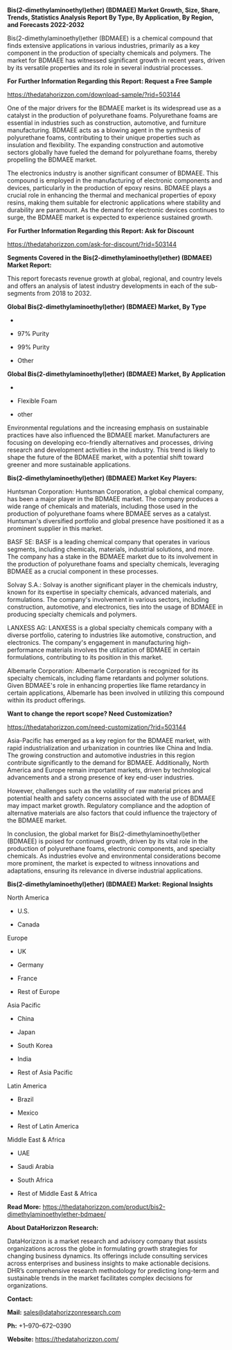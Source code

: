 **Bis(2-dimethylaminoethyl)ether) (BDMAEE) Market Growth, Size, Share,
Trends, Statistics Analysis Report By Type, By Application, By Region,
and Forecasts 2022-2032**

Bis(2-dimethylaminoethyl)ether (BDMAEE) is a chemical compound that
finds extensive applications in various industries, primarily as a key
component in the production of specialty chemicals and polymers. The
market for BDMAEE has witnessed significant growth in recent years,
driven by its versatile properties and its role in several industrial
processes.

**For Further Information Regarding this Report: Request a Free Sample**

<https://thedatahorizzon.com/download-sample/?rid=503144>

One of the major drivers for the BDMAEE market is its widespread use as
a catalyst in the production of polyurethane foams. Polyurethane foams
are essential in industries such as construction, automotive, and
furniture manufacturing. BDMAEE acts as a blowing agent in the synthesis
of polyurethane foams, contributing to their unique properties such as
insulation and flexibility. The expanding construction and automotive
sectors globally have fueled the demand for polyurethane foams, thereby
propelling the BDMAEE market.

The electronics industry is another significant consumer of BDMAEE. This
compound is employed in the manufacturing of electronic components and
devices, particularly in the production of epoxy resins. BDMAEE plays a
crucial role in enhancing the thermal and mechanical properties of epoxy
resins, making them suitable for electronic applications where stability
and durability are paramount. As the demand for electronic devices
continues to surge, the BDMAEE market is expected to experience
sustained growth.

**For Further Information Regarding this Report: Ask for Discount**

<https://thedatahorizzon.com/ask-for-discount/?rid=503144>

**Segments Covered in the Bis(2-dimethylaminoethyl)ether) (BDMAEE)
Market Report:**

This report forecasts revenue growth at global, regional, and country
levels and offers an analysis of latest industry developments in each of
the sub-segments from 2018 to 2032.

**Global Bis(2-dimethylaminoethyl)ether) (BDMAEE) Market, By Type**

-   

-   97% Purity

-   99% Purity

-   Other

**Global Bis(2-dimethylaminoethyl)ether) (BDMAEE) Market, By
Application**

-   

-   Flexible Foam

-   other

Environmental regulations and the increasing emphasis on sustainable
practices have also influenced the BDMAEE market. Manufacturers are
focusing on developing eco-friendly alternatives and processes, driving
research and development activities in the industry. This trend is
likely to shape the future of the BDMAEE market, with a potential shift
toward greener and more sustainable applications.

**Bis(2-dimethylaminoethyl)ether) (BDMAEE) Market Key Players:**

Huntsman Corporation: Huntsman Corporation, a global chemical company,
has been a major player in the BDMAEE market. The company produces a
wide range of chemicals and materials, including those used in the
production of polyurethane foams where BDMAEE serves as a catalyst.
Huntsman's diversified portfolio and global presence have positioned it
as a prominent supplier in this market.

BASF SE: BASF is a leading chemical company that operates in various
segments, including chemicals, materials, industrial solutions, and
more. The company has a stake in the BDMAEE market due to its
involvement in the production of polyurethane foams and specialty
chemicals, leveraging BDMAEE as a crucial component in these processes.

Solvay S.A.: Solvay is another significant player in the chemicals
industry, known for its expertise in specialty chemicals, advanced
materials, and formulations. The company's involvement in various
sectors, including construction, automotive, and electronics, ties into
the usage of BDMAEE in producing specialty chemicals and polymers.

LANXESS AG: LANXESS is a global specialty chemicals company with a
diverse portfolio, catering to industries like automotive, construction,
and electronics. The company's engagement in manufacturing
high-performance materials involves the utilization of BDMAEE in certain
formulations, contributing to its position in this market.

Albemarle Corporation: Albemarle Corporation is recognized for its
specialty chemicals, including flame retardants and polymer solutions.
Given BDMAEE's role in enhancing properties like flame retardancy in
certain applications, Albemarle has been involved in utilizing this
compound within its product offerings.

**Want to change the report scope? Need Customization?**

<https://thedatahorizzon.com/need-customization/?rid=503144>

Asia-Pacific has emerged as a key region for the BDMAEE market, with
rapid industrialization and urbanization in countries like China and
India. The growing construction and automotive industries in this region
contribute significantly to the demand for BDMAEE. Additionally, North
America and Europe remain important markets, driven by technological
advancements and a strong presence of key end-user industries.

However, challenges such as the volatility of raw material prices and
potential health and safety concerns associated with the use of BDMAEE
may impact market growth. Regulatory compliance and the adoption of
alternative materials are also factors that could influence the
trajectory of the BDMAEE market.

In conclusion, the global market for Bis(2-dimethylaminoethyl)ether
(BDMAEE) is poised for continued growth, driven by its vital role in the
production of polyurethane foams, electronic components, and specialty
chemicals. As industries evolve and environmental considerations become
more prominent, the market is expected to witness innovations and
adaptations, ensuring its relevance in diverse industrial applications.

**Bis(2-dimethylaminoethyl)ether) (BDMAEE) Market: Regional Insights**

North America

-   U.S.

-   Canada

Europe

-   UK

-   Germany

-   France

-   Rest of Europe

Asia Pacific

-   China

-   Japan

-   South Korea

-   India

-   Rest of Asia Pacific

Latin America

-   Brazil

-   Mexico

-   Rest of Latin America

Middle East & Africa

-   UAE

-   Saudi Arabia

-   South Africa

-   Rest of Middle East & Africa

**Read More:**
<https://thedatahorizzon.com/product/bis2-dimethylaminoethylether-bdmaee/>

**About DataHorizzon Research:**

DataHorizzon is a market research and advisory company that assists
organizations across the globe in formulating growth strategies for
changing business dynamics. Its offerings include consulting services
across enterprises and business insights to make actionable decisions.
DHR’s comprehensive research methodology for predicting long-term and
sustainable trends in the market facilitates complex decisions for
organizations.

**Contact:**

**Mail:** <sales@datahorizzonresearch.com>

**Ph:** +1–970–672–0390

**Website:** <https://thedatahorizzon.com/>
